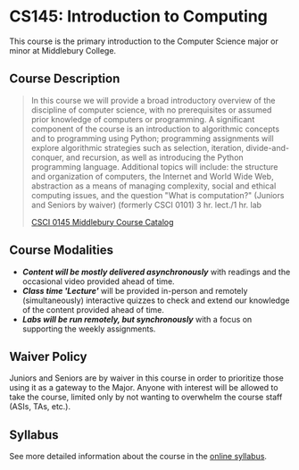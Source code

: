 # CS145: Introduction to Computing

This course is the primary introduction to the Computer Science major or minor at Middlebury College.

## Course Description

> In this course we will provide a broad introductory overview of the discipline of computer science, with no prerequisites or assumed prior knowledge of computers or programming. A significant component of the course is an introduction to algorithmic concepts and to programming using Python; programming assignments will explore algorithmic strategies such as selection, iteration, divide-and-conquer, and recursion, as well as introducing the Python programming language. Additional topics will include: the structure and organization of computers, the Internet and World Wide Web, abstraction as a means of managing complexity, social and ethical computing issues, and the question "What is computation?" (Juniors and Seniors by waiver) (formerly CSCI 0101) 3 hr. lect./1 hr. lab
> 
> [CSCI 0145 Middlebury Course Catalog](https://catalog.middlebury.edu/courses/view/catalog/catalog%2FMCUG/course/course%2FCSCI0145)

## Course Modalities

- ***Content will be mostly delivered asynchronously*** with readings and the occasional video provided ahead of time. 
- ***Class time 'Lecture'*** will be provided in-person and remotely (simultaneously) interactive quizzes to check and extend our knowledge of the content provided ahead of time.
- ***Labs will be run remotely, but synchronously*** with a focus on supporting the weekly assignments.

## Waiver Policy

Juniors and Seniors are by waiver in this course in order to prioritize those using it as a gateway to the Major. Anyone with interest will be allowed to take the course, limited only by not wanting to overwhelm the course staff (ASIs, TAs, etc.).

## Syllabus

See more detailed information about the course in the [online syllabus](/syllabus.html).
